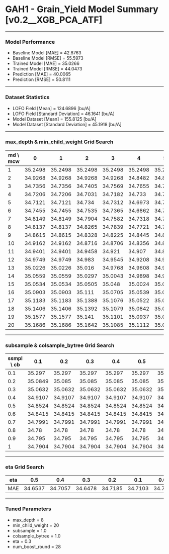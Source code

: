# GAH1 - Grain_Yield Model Summary [v0.2__XGB_PCA_ATF]

***

### Model Performance

- Baseline Model [MAE] = 42.8763
- Baseline Model [RMSE] = 55.5973
- Trained Model [MAE] = 35.0266
- Trained Model [RMSE] = 44.0473
- Prediction [MAE] = 40.0065
- Prediction [RMSE] = 50.8111
***

### Dataset Statistics

- LOFO Field [Mean] = 124.6896 [bu/A]
- LOFO Field [Standard Deviation] = 46.1641 [bu/A]
- Model Dataset [Mean] = 155.8125 [bu/A]
- Model Dataset [Standard Deviation] = 45.1918 [bu/A]
***

### max_depth & min_child_weight Grid Search

|   md \ mcw |       0 |       1 |       2 |       3 |       4 |       5 |       6 |       7 |       8 |       9 |      10 |      11 |      12 |      13 |      14 |      15 |      16 |      17 |      18 |      19 |      20 |
|------------|---------|---------|---------|---------|---------|---------|---------|---------|---------|---------|---------|---------|---------|---------|---------|---------|---------|---------|---------|---------|---------|
|          1 | 35.2498 | 35.2498 | 35.2498 | 35.2498 | 35.2498 | 35.2498 | 35.2498 | 35.2498 | 35.2769 | 35.2735 | 35.2735 | 35.2663 | 35.2663 | 35.2663 | 35.2663 | 35.2663 | 35.2648 | 35.2471 | 35.2471 | 35.252  | 35.2907 |
|          2 | 34.9268 | 34.9268 | 34.9268 | 34.9268 | 34.8482 | 34.8445 | 34.8908 | 34.8858 | 34.9343 | 34.9185 | 34.9409 | 34.9053 | 34.8758 | 34.8917 | 34.8992 | 34.899  | 34.8167 | 34.8206 | 34.8123 | 34.8059 | 34.936  |
|          3 | 34.7356 | 34.7356 | 34.7405 | 34.7569 | 34.7655 | 34.7681 | 34.7553 | 34.7974 | 34.7502 | 34.7636 | 34.7816 | 34.7282 | 34.7256 | 34.8274 | 34.7377 | 34.7321 | 34.7042 | 34.6947 | 34.7806 | 34.9248 | 34.7691 |
|          4 | 34.7206 | 34.7206 | 34.7031 | 34.7182 | 34.733  | 34.7166 | 34.7215 | 34.6868 | 34.7361 | 34.7558 | 34.7137 | 34.694  | 34.7163 | 34.75   | 34.6986 | 34.7241 | 34.7406 | 34.7432 | 34.7197 | 34.7032 | 34.7631 |
|          5 | 34.7121 | 34.7121 | 34.734  | 34.7312 | 34.6973 | 34.7378 | 34.6936 | 34.7165 | 34.6981 | 34.7023 | 34.6903 | 34.6853 | 34.705  | 34.7103 | 34.6987 | 34.6692 | 34.7042 | 34.6953 | 34.6865 | 34.6854 | 34.6887 |
|          6 | 34.7455 | 34.7455 | 34.7535 | 34.7365 | 34.6862 | 34.7103 | 34.6781 | 34.7003 | 34.682  | 34.6872 | 34.7093 | 34.6986 | 34.7435 | 34.738  | 34.6795 | 34.73   | 34.7327 | 34.6665 | 34.7276 | 34.6628 | 34.6712 |
|          7 | 34.8149 | 34.8149 | 34.7904 | 34.7582 | 34.7318 | 34.7131 | 34.7295 | 34.7124 | 34.7114 | 34.7748 | 34.7734 | 34.7776 | 34.7245 | 34.7111 | 34.754  | 34.6801 | 34.7081 | 34.6865 | 34.7022 | 34.6725 | 34.7031 |
|          8 | 34.8137 | 34.8137 | 34.8265 | 34.7839 | 34.7721 | 34.768  | 34.7491 | 34.7652 | 34.7532 | 34.737  | 34.7547 | 34.7365 | 34.7889 | 34.7756 | 34.7457 | 34.7458 | 34.7389 | 34.722  | 34.7239 | 34.7196 | 34.6478 |
|          9 | 34.8615 | 34.8615 | 34.8328 | 34.8225 | 34.8445 | 34.8246 | 34.7886 | 34.776  | 34.7588 | 34.8051 | 34.7449 | 34.7568 | 34.7674 | 34.7765 | 34.7667 | 34.7529 | 34.7001 | 34.6951 | 34.6634 | 34.6974 | 34.6829 |
|         10 | 34.9162 | 34.9162 | 34.8716 | 34.8706 | 34.8356 | 34.8373 | 34.8212 | 34.8024 | 34.8263 | 34.8247 | 34.7818 | 34.7612 | 34.7855 | 34.7657 | 34.7566 | 34.7721 | 34.797  | 34.7355 | 34.7038 | 34.7262 | 34.7003 |
|         11 | 34.9401 | 34.9401 | 34.9458 | 34.921  | 34.907  | 34.861  | 34.8439 | 34.8375 | 34.8128 | 34.8327 | 34.816  | 34.8058 | 34.8132 | 34.7766 | 34.8124 | 34.7564 | 34.7833 | 34.7534 | 34.7628 | 34.7268 | 34.7387 |
|         12 | 34.9749 | 34.9749 | 34.983  | 34.9545 | 34.9208 | 34.9058 | 34.8911 | 34.8949 | 34.864  | 34.8424 | 34.8234 | 34.857  | 34.8221 | 34.809  | 34.8105 | 34.8132 | 34.7782 | 34.7993 | 34.7427 | 34.7318 | 34.7474 |
|         13 | 35.0226 | 35.0226 | 35.016  | 34.9768 | 34.9608 | 34.9278 | 34.9067 | 34.9108 | 34.8588 | 34.8757 | 34.8669 | 34.8694 | 34.8564 | 34.8288 | 34.8361 | 34.8428 | 34.8132 | 34.8022 | 34.751  | 34.7617 | 34.7491 |
|         14 | 35.0559 | 35.0559 | 35.0297 | 35.0043 | 34.9898 | 34.9785 | 34.9493 | 34.9124 | 34.9048 | 34.9024 | 34.895  | 34.8928 | 34.8637 | 34.8643 | 34.8544 | 34.8601 | 34.8261 | 34.8058 | 34.794  | 34.7812 | 34.7633 |
|         15 | 35.0534 | 35.0534 | 35.0505 | 35.048  | 35.0024 | 35.0104 | 34.9793 | 34.9472 | 34.9268 | 34.928  | 34.9257 | 34.9047 | 34.8951 | 34.8863 | 34.8615 | 34.8769 | 34.8625 | 34.8092 | 34.7787 | 34.7776 | 34.7828 |
|         16 | 35.0903 | 35.0903 | 35.111  | 35.0705 | 35.0539 | 35.029  | 35.0046 | 34.9756 | 34.9613 | 34.951  | 34.9385 | 34.9252 | 34.9041 | 34.8807 | 34.8936 | 34.8958 | 34.8789 | 34.8271 | 34.7988 | 34.8094 | 34.7777 |
|         17 | 35.1183 | 35.1183 | 35.1388 | 35.1076 | 35.0522 | 35.0187 | 34.9904 | 34.9729 | 34.9869 | 34.9809 | 34.9624 | 34.9478 | 34.925  | 34.896  | 34.8993 | 34.878  | 34.8692 | 34.8275 | 34.8277 | 34.8337 | 34.7986 |
|         18 | 35.1406 | 35.1406 | 35.1392 | 35.1079 | 35.0842 | 35.0569 | 35.0137 | 35.0226 | 34.983  | 34.9849 | 34.9673 | 34.9739 | 34.9412 | 34.9072 | 34.8995 | 34.8835 | 34.8969 | 34.8538 | 34.8324 | 34.8333 | 34.8328 |
|         19 | 35.1577 | 35.1577 | 35.141  | 35.1101 | 35.0937 | 35.0657 | 35.0383 | 34.9984 | 35.018  | 35.0102 | 34.9827 | 34.9571 | 34.9422 | 34.9274 | 34.9122 | 34.9154 | 34.912  | 34.8645 | 34.8128 | 34.8331 | 34.8458 |
|         20 | 35.1686 | 35.1686 | 35.1642 | 35.1085 | 35.1112 | 35.0749 | 35.0466 | 35.0345 | 35.0184 | 34.9973 | 35.0003 | 34.9787 | 34.9472 | 34.9372 | 34.9275 | 34.928  | 34.9169 | 34.8709 | 34.8446 | 34.8538 | 34.8421 |

***

### subsample & colsample_bytree Grid Search

|   ssmpl \ cb |     0.1 |     0.2 |     0.3 |     0.4 |     0.5 |     0.6 |     0.7 |     0.8 |     0.9 |     1.0 |
|--------------|---------|---------|---------|---------|---------|---------|---------|---------|---------|---------|
|          0.1 | 35.297  | 35.297  | 35.297  | 35.297  | 35.297  | 35.297  | 35.297  | 35.297  | 35.297  | 35.4933 |
|          0.2 | 35.0849 | 35.085  | 35.085  | 35.085  | 35.085  | 35.085  | 35.085  | 35.0849 | 35.085  | 35.0834 |
|          0.3 | 35.0632 | 35.0632 | 35.0632 | 35.0632 | 35.0632 | 35.0632 | 35.0632 | 35.0632 | 35.0632 | 35.1436 |
|          0.4 | 34.9107 | 34.9107 | 34.9107 | 34.9107 | 34.9107 | 34.9107 | 34.9107 | 34.9107 | 34.9107 | 34.9375 |
|          0.5 | 34.8524 | 34.8524 | 34.8524 | 34.8524 | 34.8524 | 34.8524 | 34.8524 | 34.8524 | 34.8525 | 34.9036 |
|          0.6 | 34.8415 | 34.8415 | 34.8415 | 34.8415 | 34.8415 | 34.8415 | 34.8415 | 34.8415 | 34.8415 | 34.846  |
|          0.7 | 34.7991 | 34.7991 | 34.7991 | 34.7991 | 34.7991 | 34.7991 | 34.7991 | 34.7991 | 34.7991 | 34.7704 |
|          0.8 | 34.78   | 34.78   | 34.78   | 34.78   | 34.78   | 34.78   | 34.78   | 34.78   | 34.78   | 34.7505 |
|          0.9 | 34.795  | 34.795  | 34.795  | 34.795  | 34.795  | 34.795  | 34.795  | 34.795  | 34.795  | 34.7262 |
|          1   | 34.7904 | 34.7904 | 34.7904 | 34.7904 | 34.7904 | 34.7904 | 34.7904 | 34.7904 | 34.7904 | 34.6478 |

***

### eta Grid Search

| eta   |     0.5 |     0.4 |     0.3 |     0.2 |     0.1 |    0.01 |   0.001 |
|-------|---------|---------|---------|---------|---------|---------|---------|
| MAE   | 34.6537 | 34.7057 | 34.6478 | 34.7185 | 34.7103 | 34.7205 | 62.9288 |

***

### Tuned Parameters

- max_depth = 8
- min_child_weight = 20
- subsample = 1.0
- colsample_bytree = 1.0
- eta = 0.3
- num_boost_round = 28
